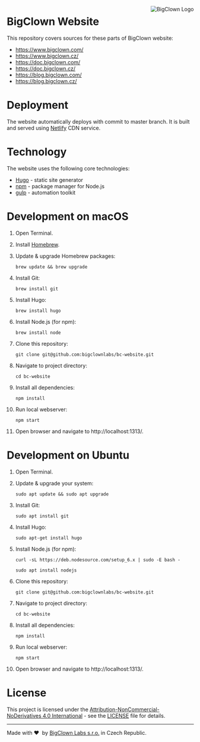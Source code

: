 <a href="https://www.bigclown.com"><img src="https://s3.eu-central-1.amazonaws.com/bigclown/gh-readme-logo.png" alt="BigClown Logo" align="right"></a>

# BigClown Website

This repository covers sources for these parts of BigClown website:

* https://www.bigclown.com/
* https://www.bigclown.cz/
* https://doc.bigclown.com/
* https://doc.bigclown.cz/
* https://blog.bigclown.com/
* https://blog.bigclown.cz/

# Deployment

The website automatically deploys with commit to master branch. It is built and served using [Netlify](https://www.netlify.com/) CDN service.

# Technology

The website uses the following core technologies:

* [Hugo](https://gohugo.io/) - static site generator
* [npm](https://www.npmjs.com/) - package manager for Node.js
* [gulp](https://gulpjs.com/) - automation toolkit

# Development on macOS

1. Open Terminal.

2. Install [Homebrew](https://brew.sh/).

3. Update & upgrade Homebrew packages:

    `brew update && brew upgrade`

4. Install Git:

    `brew install git`

5. Install Hugo:

    `brew install hugo`

6. Install Node.js (for npm):

    `brew install node`

7. Clone this repository:

    `git clone git@github.com:bigclownlabs/bc-website.git`

8. Navigate to project directory:

    `cd bc-website`

9. Install all dependencies:

    `npm install`

10. Run local webserver:

    `npm start`

11. Open browser and navigate to http://localhost:1313/.

# Development on Ubuntu

1. Open Terminal.

2. Update & upgrade your system:

    `sudo apt update && sudo apt upgrade`

3. Install Git:

    `sudo apt install git`

4. Install Hugo:

    `sudo apt-get install hugo`

5. Install Node.js (for npm):

    `curl -sL https://deb.nodesource.com/setup_6.x | sudo -E bash -`

    `sudo apt install nodejs`

6. Clone this repository:

    `git clone git@github.com:bigclownlabs/bc-website.git`

7. Navigate to project directory:

    `cd bc-website`

8. Install all dependencies:

    `npm install`

9. Run local webserver:

    `npm start`

10. Open browser and navigate to http://localhost:1313/.

# License

This project is licensed under the [Attribution-NonCommercial-NoDerivatives 4.0 International](https://creativecommons.org/licenses/by-nc-nd/4.0/) - see the [LICENSE](LICENSE) file for details.

---

Made with &#x2764;&nbsp; by [BigClown Labs s.r.o.](https://www.bigclown.com) in Czech Republic.
